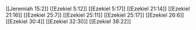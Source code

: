 [[Jeremiah 15:2]]
[[Ezekiel 5:12]]
[[Ezekiel 5:17]]
[[Ezekiel 21:14]]
[[Ezekiel 21:16]]
[[Ezekiel 25:7]]
[[Ezekiel 25:11]]
[[Ezekiel 25:17]]
[[Ezekiel 26:6]]
[[Ezekiel 30:4]]
[[Ezekiel 32:30]]
[[Ezekiel 38:22]]
